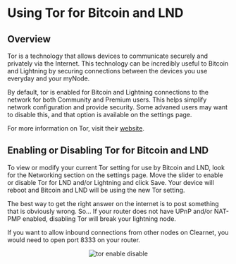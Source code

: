 # Using Tor for Bitcoin and LND

## Overview

Tor is a technology that allows devices to communicate securely and privately via the Internet. This technology can be incredibly useful to Bitcoin and Lightning by securing connections between the devices you use everyday and your myNode.

By default, tor is enabled for Bitcoin and Lightning connections to the network for both Community and Premium users. This helps simplify network configuration and provide security. Some advaned users may want to disable this, and that option is available on the settings page.

For more information on Tor, visit their [website](https://www.torproject.org/).

## Enabling or Disabling Tor for Bitcoin and LND

To view or modify your current Tor setting for use by Bitcoin and LND, look for the Networking section on the settings page. Move the slider to enable or disable Tor for LND and/or Lightning and click Save. Your device will reboot and Bitcoin and LND will be using the new Tor setting.

The best way to get the right answer on the internet is to post something that is obviously wrong.  So...  If your router does not have UPnP and/or NAT-PMP enabled, disabling Tor will break your lightning node.

If you want to allow inbound connections from other nodes on Clearnet, you would need to open port 8333 on your router.

<center>
  <figure>
    <img src="/images/networking/tor_enable_disable.png" alt="tor enable disable">
  </figure>
</center>
